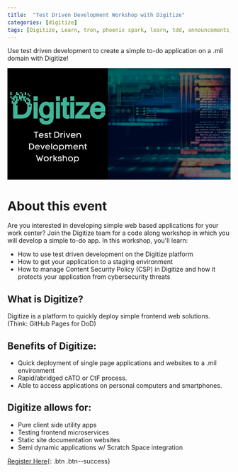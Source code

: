 ```yaml
---
title:  "Test Driven Development Workshop with Digitize"
categories: [digitize]
tags: [Digitize, Learn, tron, phoenix spark, learn, tdd, announcements, news]
---
```


Use test driven development to create a simple to-do application on a .mil domain with Digitize!

 [![Digitize Graphic](/assets/images/digitize-tdd.jpeg)](https://www.eventbrite.com/e/test-driven-development-workshop-with-digitize-tickets-251310665967)

# About this event
Are you interested in developing simple web based applications for your work center? Join the Digitize team for a code along workshop in which you will develop a simple to-do app.
In this workshop, you'll learn:
* How to use test driven development on the Digitize platform
* How to get your application to a staging environment
* How to manage Content Security Policy (CSP) in Digitize and how it protects your application from cybersecurity threats

## What is Digitize?
Digitize is a platform to quickly deploy simple frontend web solutions. (Think: GitHub Pages for DoD)

## Benefits of Digitize:
* Quick deployment of single page applications and websites to a .mil environment
* Rapid/abridged cATO or CtF process.
* Able to access applications on personal computers and smartphones.

## Digitize allows for:
* Pure client side utility apps
* Testing frontend microservices
* Static site documentation websites
* Semi dynamic applications w/ Scratch Space integration

[Register Here](https://www.eventbrite.com/e/test-driven-development-workshop-with-digitize-tickets-251310665967){: .btn .btn--success} 

